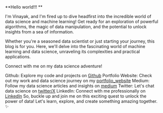 **Hello world!!! **

I'm Vinayak, and I'm fired up to dive headfirst into the incredible world of data science and machine learning!   Get ready for an exploration of powerful algorithms, the magic of data manipulation, and the potential to unlock insights from a sea of information.

Whether you're a seasoned data scientist or just starting your journey, this blog is for you.  Here, we'll delve into the fascinating world of machine learning and data science, unraveling its complexities and practical applications.

Connect with me on my data science adventure!

Github: Explore my code and projects on [Github](https://github.com/coding4vinayak)
Portfolio Website: Check out my work and data science journey on my [portfolio_website](https://vinayakss.vercel.app)
Medium: Follow my data science articles and insights on [medium](https://medium.com/@coding4vinayak)
Twitter: Let's chat data science on [twitter/X](https://twitter.com/coding4vinayak)
LinkedIn: Connect with me professionally on [LinkedIn](https://www.linkedin.com/in/vinayak-sonawane-274906278/)
So, buckle up and join me on this exciting quest to unlock the power of data!  Let's learn, explore, and create something amazing together.  ✨
